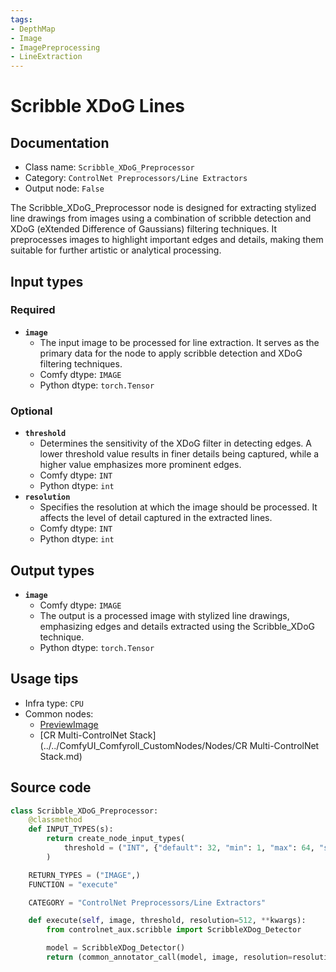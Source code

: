 ```yaml
---
tags:
- DepthMap
- Image
- ImagePreprocessing
- LineExtraction
---
```


# Scribble XDoG Lines
## Documentation
- Class name: `Scribble_XDoG_Preprocessor`
- Category: `ControlNet Preprocessors/Line Extractors`
- Output node: `False`

The Scribble_XDoG_Preprocessor node is designed for extracting stylized line drawings from images using a combination of scribble detection and XDoG (eXtended Difference of Gaussians) filtering techniques. It preprocesses images to highlight important edges and details, making them suitable for further artistic or analytical processing.
## Input types
### Required
- **`image`**
    - The input image to be processed for line extraction. It serves as the primary data for the node to apply scribble detection and XDoG filtering techniques.
    - Comfy dtype: `IMAGE`
    - Python dtype: `torch.Tensor`
### Optional
- **`threshold`**
    - Determines the sensitivity of the XDoG filter in detecting edges. A lower threshold value results in finer details being captured, while a higher value emphasizes more prominent edges.
    - Comfy dtype: `INT`
    - Python dtype: `int`
- **`resolution`**
    - Specifies the resolution at which the image should be processed. It affects the level of detail captured in the extracted lines.
    - Comfy dtype: `INT`
    - Python dtype: `int`
## Output types
- **`image`**
    - Comfy dtype: `IMAGE`
    - The output is a processed image with stylized line drawings, emphasizing edges and details extracted using the Scribble_XDoG technique.
    - Python dtype: `torch.Tensor`
## Usage tips
- Infra type: `CPU`
- Common nodes:
    - [PreviewImage](../../Comfy/Nodes/PreviewImage.md)
    - [CR Multi-ControlNet Stack](../../ComfyUI_Comfyroll_CustomNodes/Nodes/CR Multi-ControlNet Stack.md)



## Source code
```python
class Scribble_XDoG_Preprocessor:
    @classmethod
    def INPUT_TYPES(s):
        return create_node_input_types(
            threshold = ("INT", {"default": 32, "min": 1, "max": 64, "step": 1})
        )

    RETURN_TYPES = ("IMAGE",)
    FUNCTION = "execute"

    CATEGORY = "ControlNet Preprocessors/Line Extractors"

    def execute(self, image, threshold, resolution=512, **kwargs):
        from controlnet_aux.scribble import ScribbleXDog_Detector

        model = ScribbleXDog_Detector()
        return (common_annotator_call(model, image, resolution=resolution, thr_a=threshold), )

```
